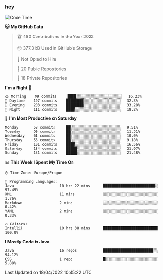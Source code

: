 ### hey

<!--START_SECTION:waka-->
![Code Time](http://img.shields.io/badge/Code%20Time-637%20hrs%2019%20mins-blue)

**🐱 My GitHub Data** 

> 🏆 480 Contributions in the Year 2022
 > 
> 📦 377.3 kB Used in GitHub's Storage 
 > 
> 🚫 Not Opted to Hire
 > 
> 📜 20 Public Repositories 
 > 
> 🔑 18 Private Repositories  
 > 
**I'm a Night 🦉** 

```text
🌞 Morning    99 commits     ████░░░░░░░░░░░░░░░░░░░░░   16.23% 
🌆 Daytime    197 commits    ████████░░░░░░░░░░░░░░░░░   32.3% 
🌃 Evening    203 commits    ████████░░░░░░░░░░░░░░░░░   33.28% 
🌙 Night      111 commits    ████░░░░░░░░░░░░░░░░░░░░░   18.2%

```
📅 **I'm Most Productive on Saturday** 

```text
Monday       58 commits     ██░░░░░░░░░░░░░░░░░░░░░░░   9.51% 
Tuesday      69 commits     ██░░░░░░░░░░░░░░░░░░░░░░░   11.31% 
Wednesday    61 commits     ██░░░░░░░░░░░░░░░░░░░░░░░   10.0% 
Thursday     56 commits     ██░░░░░░░░░░░░░░░░░░░░░░░   9.18% 
Friday       101 commits    ████░░░░░░░░░░░░░░░░░░░░░   16.56% 
Saturday     134 commits    █████░░░░░░░░░░░░░░░░░░░░   21.97% 
Sunday       131 commits    █████░░░░░░░░░░░░░░░░░░░░   21.48%

```


📊 **This Week I Spent My Time On** 

```text
⌚︎ Time Zone: Europe/Prague

💬 Programming Languages: 
Java                     10 hrs 22 mins      ████████████████████████░   97.49% 
XML                      11 mins             ░░░░░░░░░░░░░░░░░░░░░░░░░   1.76% 
Markdown                 2 mins              ░░░░░░░░░░░░░░░░░░░░░░░░░   0.42% 
YAML                     2 mins              ░░░░░░░░░░░░░░░░░░░░░░░░░   0.33%

🔥 Editors: 
IntelliJ                 10 hrs 38 mins      █████████████████████████   100.0%

```

**I Mostly Code in Java** 

```text
Java                     16 repos            ███████████████████████░░   94.12% 
CSS                      1 repo              █░░░░░░░░░░░░░░░░░░░░░░░░   5.88%

```



 Last Updated on 18/04/2022 10:45:22 UTC
<!--END_SECTION:waka-->
